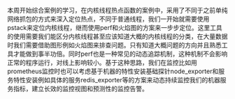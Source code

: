 本周开始综合案例的学习，在内核线程热点函数的案例中，采用了不同于之前单纯网络抓包的方式来深入定位热点，不同于普通线程，我们一开始就需要使用pstack来定位内核线程，继而使用perf和火焰图的方案来一步步定位。这里工具的使用需要我们能区分内核线程甚至应该知道大概的内核线程的分类，在大量数据时我们需要借助图形例如火焰图来排查问题。只有知道大概问题的方向并且熟悉工具才能做到事半功倍。同时perf也是一种常见的动态追踪机制，这种机制不会影响正常的程序运行，对线上影响较小。基于这种思路，我们在监控比如用prometheus监控时也可以考虑基于机器的特性安装基础探针node_exporter和服务特性安装例如具体的服务redis_exporter等的方案来动态持续监控我们的机器服务指标，建立长效的监控视图和预测性的监控告警。
